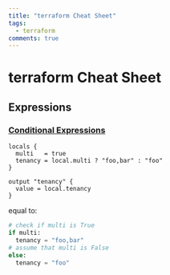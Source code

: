 ```yaml
---
title: "terraform Cheat Sheet"
tags:
  - terraform
comments: true
---
```


# terraform Cheat Sheet

## Expressions

### [Conditional Expressions](https://developer.hashicorp.com/terraform/language/expressions/conditionals)

```hcl
locals {
  multi   = true
  tenancy = local.multi ? "foo,bar" : "foo"
}

output "tenancy" {
  value = local.tenancy
}
```

equal to:

```python
# check if multi is True
if multi:
  tenancy = "foo,bar"
# assume that multi is False
else:
  tenancy = "foo"
```
